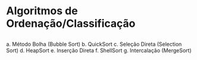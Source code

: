 # Algoritmos de Ordenação/Classificação

##

a. Método Bolha (Bubble Sort)
b. QuickSort
c. Seleção Direta (Selection Sort)
d. HeapSort
e. Inserção Direta
f. ShellSort
g. Intercalação (MergeSort)
